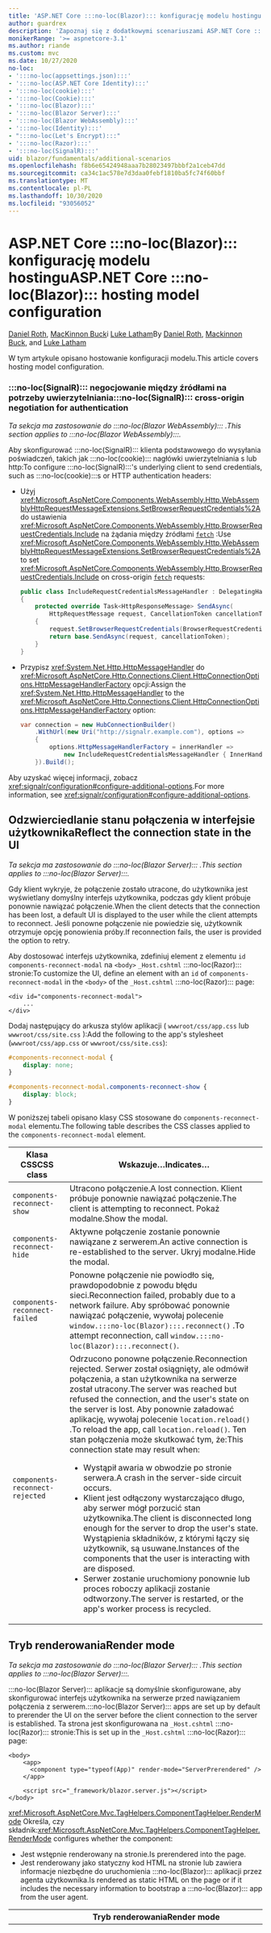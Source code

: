 ```yaml
---
title: 'ASP.NET Core :::no-loc(Blazor)::: konfigurację modelu hostingu'
author: guardrex
description: 'Zapoznaj się z dodatkowymi scenariuszami ASP.NET Core :::no-loc(Blazor)::: konfiguracji modelu hostingu.'
monikerRange: '>= aspnetcore-3.1'
ms.author: riande
ms.custom: mvc
ms.date: 10/27/2020
no-loc:
- ':::no-loc(appsettings.json):::'
- ':::no-loc(ASP.NET Core Identity):::'
- ':::no-loc(cookie):::'
- ':::no-loc(Cookie):::'
- ':::no-loc(Blazor):::'
- ':::no-loc(Blazor Server):::'
- ':::no-loc(Blazor WebAssembly):::'
- ':::no-loc(Identity):::'
- ":::no-loc(Let's Encrypt):::"
- ':::no-loc(Razor):::'
- ':::no-loc(SignalR):::'
uid: blazor/fundamentals/additional-scenarios
ms.openlocfilehash: f8b6e65424948aaa7b28023497bbbf2a1ceb47dd
ms.sourcegitcommit: ca34c1ac578e7d3daa0febf1810ba5fc74f60bbf
ms.translationtype: MT
ms.contentlocale: pl-PL
ms.lasthandoff: 10/30/2020
ms.locfileid: "93056052"
---
```

# <a name="aspnet-core-no-locblazor-hosting-model-configuration"></a><span data-ttu-id="fd158-103">ASP.NET Core :::no-loc(Blazor)::: konfigurację modelu hostingu</span><span class="sxs-lookup"><span data-stu-id="fd158-103">ASP.NET Core :::no-loc(Blazor)::: hosting model configuration</span></span>

<span data-ttu-id="fd158-104">[Daniel Roth](https://github.com/danroth27), [MacKinnon Buck](https://github.com/MackinnonBuck)i [Luke Latham](https://github.com/guardrex)</span><span class="sxs-lookup"><span data-stu-id="fd158-104">By [Daniel Roth](https://github.com/danroth27), [Mackinnon Buck](https://github.com/MackinnonBuck), and [Luke Latham](https://github.com/guardrex)</span></span>

<span data-ttu-id="fd158-105">W tym artykule opisano hostowanie konfiguracji modelu.</span><span class="sxs-lookup"><span data-stu-id="fd158-105">This article covers hosting model configuration.</span></span>

### <a name="no-locsignalr-cross-origin-negotiation-for-authentication"></a><span data-ttu-id="fd158-106">:::no-loc(SignalR)::: negocjowanie między źródłami na potrzeby uwierzytelniania</span><span class="sxs-lookup"><span data-stu-id="fd158-106">:::no-loc(SignalR)::: cross-origin negotiation for authentication</span></span>

<span data-ttu-id="fd158-107">*Ta sekcja ma zastosowanie do :::no-loc(Blazor WebAssembly)::: .*</span><span class="sxs-lookup"><span data-stu-id="fd158-107">*This section applies to :::no-loc(Blazor WebAssembly):::.*</span></span>

<span data-ttu-id="fd158-108">Aby skonfigurować :::no-loc(SignalR)::: klienta podstawowego do wysyłania poświadczeń, takich jak :::no-loc(cookie)::: nagłówki uwierzytelniania s lub http:</span><span class="sxs-lookup"><span data-stu-id="fd158-108">To configure :::no-loc(SignalR):::'s underlying client to send credentials, such as :::no-loc(cookie):::s or HTTP authentication headers:</span></span>

* <span data-ttu-id="fd158-109">Użyj <xref:Microsoft.AspNetCore.Components.WebAssembly.Http.WebAssemblyHttpRequestMessageExtensions.SetBrowserRequestCredentials%2A> do ustawienia <xref:Microsoft.AspNetCore.Components.WebAssembly.Http.BrowserRequestCredentials.Include> na żądania między źródłami [`fetch`](https://developer.mozilla.org/docs/Web/API/Fetch_API/Using_Fetch) :</span><span class="sxs-lookup"><span data-stu-id="fd158-109">Use <xref:Microsoft.AspNetCore.Components.WebAssembly.Http.WebAssemblyHttpRequestMessageExtensions.SetBrowserRequestCredentials%2A> to set <xref:Microsoft.AspNetCore.Components.WebAssembly.Http.BrowserRequestCredentials.Include> on cross-origin [`fetch`](https://developer.mozilla.org/docs/Web/API/Fetch_API/Using_Fetch) requests:</span></span>

  ```csharp
  public class IncludeRequestCredentialsMessageHandler : DelegatingHandler
  {
      protected override Task<HttpResponseMessage> SendAsync(
          HttpRequestMessage request, CancellationToken cancellationToken)
      {
          request.SetBrowserRequestCredentials(BrowserRequestCredentials.Include);
          return base.SendAsync(request, cancellationToken);
      }
  }
  ```

* <span data-ttu-id="fd158-110">Przypisz <xref:System.Net.Http.HttpMessageHandler> do <xref:Microsoft.AspNetCore.Http.Connections.Client.HttpConnectionOptions.HttpMessageHandlerFactory> opcji:</span><span class="sxs-lookup"><span data-stu-id="fd158-110">Assign the <xref:System.Net.Http.HttpMessageHandler> to the <xref:Microsoft.AspNetCore.Http.Connections.Client.HttpConnectionOptions.HttpMessageHandlerFactory> option:</span></span>

  ```csharp
  var connection = new HubConnectionBuilder()
      .WithUrl(new Uri("http://signalr.example.com"), options =>
      {
          options.HttpMessageHandlerFactory = innerHandler => 
              new IncludeRequestCredentialsMessageHandler { InnerHandler = innerHandler };
      }).Build();
  ```

<span data-ttu-id="fd158-111">Aby uzyskać więcej informacji, zobacz <xref:signalr/configuration#configure-additional-options>.</span><span class="sxs-lookup"><span data-stu-id="fd158-111">For more information, see <xref:signalr/configuration#configure-additional-options>.</span></span>

## <a name="reflect-the-connection-state-in-the-ui"></a><span data-ttu-id="fd158-112">Odzwierciedlanie stanu połączenia w interfejsie użytkownika</span><span class="sxs-lookup"><span data-stu-id="fd158-112">Reflect the connection state in the UI</span></span>

<span data-ttu-id="fd158-113">*Ta sekcja ma zastosowanie do :::no-loc(Blazor Server)::: .*</span><span class="sxs-lookup"><span data-stu-id="fd158-113">*This section applies to :::no-loc(Blazor Server):::.*</span></span>

<span data-ttu-id="fd158-114">Gdy klient wykryje, że połączenie zostało utracone, do użytkownika jest wyświetlany domyślny interfejs użytkownika, podczas gdy klient próbuje ponownie nawiązać połączenie.</span><span class="sxs-lookup"><span data-stu-id="fd158-114">When the client detects that the connection has been lost, a default UI is displayed to the user while the client attempts to reconnect.</span></span> <span data-ttu-id="fd158-115">Jeśli ponowne połączenie nie powiedzie się, użytkownik otrzymuje opcję ponowienia próby.</span><span class="sxs-lookup"><span data-stu-id="fd158-115">If reconnection fails, the user is provided the option to retry.</span></span>

<span data-ttu-id="fd158-116">Aby dostosować interfejs użytkownika, zdefiniuj element z elementu `id` `components-reconnect-modal` na `<body>` `_Host.cshtml` :::no-loc(Razor)::: stronie:</span><span class="sxs-lookup"><span data-stu-id="fd158-116">To customize the UI, define an element with an `id` of `components-reconnect-modal` in the `<body>` of the `_Host.cshtml` :::no-loc(Razor)::: page:</span></span>

```cshtml
<div id="components-reconnect-modal">
    ...
</div>
```

<span data-ttu-id="fd158-117">Dodaj następujący do arkusza stylów aplikacji ( `wwwroot/css/app.css` lub `wwwroot/css/site.css` ):</span><span class="sxs-lookup"><span data-stu-id="fd158-117">Add the following to the app's stylesheet (`wwwroot/css/app.css` or `wwwroot/css/site.css`):</span></span>

```css
#components-reconnect-modal {
    display: none;
}

#components-reconnect-modal.components-reconnect-show {
    display: block;
}
```

<span data-ttu-id="fd158-118">W poniższej tabeli opisano klasy CSS stosowane do `components-reconnect-modal` elementu.</span><span class="sxs-lookup"><span data-stu-id="fd158-118">The following table describes the CSS classes applied to the `components-reconnect-modal` element.</span></span>

| <span data-ttu-id="fd158-119">Klasa CSS</span><span class="sxs-lookup"><span data-stu-id="fd158-119">CSS class</span></span>                       | <span data-ttu-id="fd158-120">Wskazuje&hellip;</span><span class="sxs-lookup"><span data-stu-id="fd158-120">Indicates&hellip;</span></span> |
| ------------------------------- | ----------------- |
| `components-reconnect-show`     | <span data-ttu-id="fd158-121">Utracono połączenie.</span><span class="sxs-lookup"><span data-stu-id="fd158-121">A lost connection.</span></span> <span data-ttu-id="fd158-122">Klient próbuje ponownie nawiązać połączenie.</span><span class="sxs-lookup"><span data-stu-id="fd158-122">The client is attempting to reconnect.</span></span> <span data-ttu-id="fd158-123">Pokaż modalne.</span><span class="sxs-lookup"><span data-stu-id="fd158-123">Show the modal.</span></span> |
| `components-reconnect-hide`     | <span data-ttu-id="fd158-124">Aktywne połączenie zostanie ponownie nawiązane z serwerem.</span><span class="sxs-lookup"><span data-stu-id="fd158-124">An active connection is re-established to the server.</span></span> <span data-ttu-id="fd158-125">Ukryj modalne.</span><span class="sxs-lookup"><span data-stu-id="fd158-125">Hide the modal.</span></span> |
| `components-reconnect-failed`   | <span data-ttu-id="fd158-126">Ponowne połączenie nie powiodło się, prawdopodobnie z powodu błędu sieci.</span><span class="sxs-lookup"><span data-stu-id="fd158-126">Reconnection failed, probably due to a network failure.</span></span> <span data-ttu-id="fd158-127">Aby spróbować ponownie nawiązać połączenie, wywołaj polecenie `window.:::no-loc(Blazor):::.reconnect()` .</span><span class="sxs-lookup"><span data-stu-id="fd158-127">To attempt reconnection, call `window.:::no-loc(Blazor):::.reconnect()`.</span></span> |
| `components-reconnect-rejected` | <span data-ttu-id="fd158-128">Odrzucono ponowne połączenie.</span><span class="sxs-lookup"><span data-stu-id="fd158-128">Reconnection rejected.</span></span> <span data-ttu-id="fd158-129">Serwer został osiągnięty, ale odmówił połączenia, a stan użytkownika na serwerze został utracony.</span><span class="sxs-lookup"><span data-stu-id="fd158-129">The server was reached but refused the connection, and the user's state on the server is lost.</span></span> <span data-ttu-id="fd158-130">Aby ponownie załadować aplikację, wywołaj polecenie `location.reload()` .</span><span class="sxs-lookup"><span data-stu-id="fd158-130">To reload the app, call `location.reload()`.</span></span> <span data-ttu-id="fd158-131">Ten stan połączenia może skutkować tym, że:</span><span class="sxs-lookup"><span data-stu-id="fd158-131">This connection state may result when:</span></span><ul><li><span data-ttu-id="fd158-132">Wystąpił awaria w obwodzie po stronie serwera.</span><span class="sxs-lookup"><span data-stu-id="fd158-132">A crash in the server-side circuit occurs.</span></span></li><li><span data-ttu-id="fd158-133">Klient jest odłączony wystarczająco długo, aby serwer mógł porzucić stan użytkownika.</span><span class="sxs-lookup"><span data-stu-id="fd158-133">The client is disconnected long enough for the server to drop the user's state.</span></span> <span data-ttu-id="fd158-134">Wystąpienia składników, z którymi łączy się użytkownik, są usuwane.</span><span class="sxs-lookup"><span data-stu-id="fd158-134">Instances of the components that the user is interacting with are disposed.</span></span></li><li><span data-ttu-id="fd158-135">Serwer zostanie uruchomiony ponownie lub proces roboczy aplikacji zostanie odtworzony.</span><span class="sxs-lookup"><span data-stu-id="fd158-135">The server is restarted, or the app's worker process is recycled.</span></span></li></ul> |

## <a name="render-mode"></a><span data-ttu-id="fd158-136">Tryb renderowania</span><span class="sxs-lookup"><span data-stu-id="fd158-136">Render mode</span></span>

<span data-ttu-id="fd158-137">*Ta sekcja ma zastosowanie do :::no-loc(Blazor Server)::: .*</span><span class="sxs-lookup"><span data-stu-id="fd158-137">*This section applies to :::no-loc(Blazor Server):::.*</span></span>

<span data-ttu-id="fd158-138">:::no-loc(Blazor Server)::: aplikacje są domyślnie skonfigurowane, aby skonfigurować interfejs użytkownika na serwerze przed nawiązaniem połączenia z serwerem.</span><span class="sxs-lookup"><span data-stu-id="fd158-138">:::no-loc(Blazor Server)::: apps are set up by default to prerender the UI on the server before the client connection to the server is established.</span></span> <span data-ttu-id="fd158-139">Ta strona jest skonfigurowana na `_Host.cshtml` :::no-loc(Razor)::: stronie:</span><span class="sxs-lookup"><span data-stu-id="fd158-139">This is set up in the `_Host.cshtml` :::no-loc(Razor)::: page:</span></span>

```cshtml
<body>
    <app>
      <component type="typeof(App)" render-mode="ServerPrerendered" />
    </app>

    <script src="_framework/blazor.server.js"></script>
</body>
```

<span data-ttu-id="fd158-140"><xref:Microsoft.AspNetCore.Mvc.TagHelpers.ComponentTagHelper.RenderMode> Określa, czy składnik:</span><span class="sxs-lookup"><span data-stu-id="fd158-140"><xref:Microsoft.AspNetCore.Mvc.TagHelpers.ComponentTagHelper.RenderMode> configures whether the component:</span></span>

* <span data-ttu-id="fd158-141">Jest wstępnie renderowany na stronie.</span><span class="sxs-lookup"><span data-stu-id="fd158-141">Is prerendered into the page.</span></span>
* <span data-ttu-id="fd158-142">Jest renderowany jako statyczny kod HTML na stronie lub zawiera informacje niezbędne do uruchomienia :::no-loc(Blazor)::: aplikacji przez agenta użytkownika.</span><span class="sxs-lookup"><span data-stu-id="fd158-142">Is rendered as static HTML on the page or if it includes the necessary information to bootstrap a :::no-loc(Blazor)::: app from the user agent.</span></span>

| <span data-ttu-id="fd158-143">Tryb renderowania</span><span class="sxs-lookup"><span data-stu-id="fd158-143">Render mode</span></span> | <span data-ttu-id="fd158-144">Opis</span><span class="sxs-lookup"><span data-stu-id="fd158-144">Description</span></span> |
| --- | --- |
| <xref:Microsoft.AspNetCore.Mvc.Rendering.RenderMode.ServerPrerendered> | <span data-ttu-id="fd158-145">Renderuje składnik do statycznego kodu HTML i zawiera znacznik dla :::no-loc(Blazor Server)::: aplikacji.</span><span class="sxs-lookup"><span data-stu-id="fd158-145">Renders the component into static HTML and includes a marker for a :::no-loc(Blazor Server)::: app.</span></span> <span data-ttu-id="fd158-146">Po uruchomieniu agenta użytkownika ten znacznik jest używany do uruchamiania :::no-loc(Blazor)::: aplikacji.</span><span class="sxs-lookup"><span data-stu-id="fd158-146">When the user-agent starts, this marker is used to bootstrap a :::no-loc(Blazor)::: app.</span></span> |
| <xref:Microsoft.AspNetCore.Mvc.Rendering.RenderMode.Server> | <span data-ttu-id="fd158-147">Renderuje znacznik dla :::no-loc(Blazor Server)::: aplikacji.</span><span class="sxs-lookup"><span data-stu-id="fd158-147">Renders a marker for a :::no-loc(Blazor Server)::: app.</span></span> <span data-ttu-id="fd158-148">Dane wyjściowe ze składnika nie są uwzględniane.</span><span class="sxs-lookup"><span data-stu-id="fd158-148">Output from the component isn't included.</span></span> <span data-ttu-id="fd158-149">Po uruchomieniu agenta użytkownika ten znacznik jest używany do uruchamiania :::no-loc(Blazor)::: aplikacji.</span><span class="sxs-lookup"><span data-stu-id="fd158-149">When the user-agent starts, this marker is used to bootstrap a :::no-loc(Blazor)::: app.</span></span> |
| <xref:Microsoft.AspNetCore.Mvc.Rendering.RenderMode.Static> | <span data-ttu-id="fd158-150">Renderuje składnik do statycznego kodu HTML.</span><span class="sxs-lookup"><span data-stu-id="fd158-150">Renders the component into static HTML.</span></span> |

<span data-ttu-id="fd158-151">Renderowanie składników serwera ze statyczną stroną HTML nie jest obsługiwane.</span><span class="sxs-lookup"><span data-stu-id="fd158-151">Rendering server components from a static HTML page isn't supported.</span></span>

## <a name="initialize-the-no-locblazor-circuit"></a><span data-ttu-id="fd158-152">Inicjowanie :::no-loc(Blazor)::: obwodu</span><span class="sxs-lookup"><span data-stu-id="fd158-152">Initialize the :::no-loc(Blazor)::: circuit</span></span>

<span data-ttu-id="fd158-153">*Ta sekcja ma zastosowanie do :::no-loc(Blazor Server)::: .*</span><span class="sxs-lookup"><span data-stu-id="fd158-153">*This section applies to :::no-loc(Blazor Server):::.*</span></span>

<span data-ttu-id="fd158-154">Skonfiguruj ręczne uruchamianie :::no-loc(Blazor Server)::: [ :::no-loc(SignalR)::: obwodu](xref:blazor/hosting-models#circuits) aplikacji w `Pages/_Host.cshtml` pliku:</span><span class="sxs-lookup"><span data-stu-id="fd158-154">Configure the manual start of a :::no-loc(Blazor Server)::: app's [:::no-loc(SignalR)::: circuit](xref:blazor/hosting-models#circuits) in the `Pages/_Host.cshtml` file:</span></span>

* <span data-ttu-id="fd158-155">Dodaj `autostart="false"` atrybut do `<script>` znacznika `blazor.server.js` skryptu.</span><span class="sxs-lookup"><span data-stu-id="fd158-155">Add an `autostart="false"` attribute to the `<script>` tag for the `blazor.server.js` script.</span></span>
* <span data-ttu-id="fd158-156">Umieść skrypt wywołujący `:::no-loc(Blazor):::.start` po `blazor.server.js` tagu skryptu i wewnątrz taga zamykającego `</body>` .</span><span class="sxs-lookup"><span data-stu-id="fd158-156">Place a script that calls `:::no-loc(Blazor):::.start` after the `blazor.server.js` script's tag and inside the closing `</body>` tag.</span></span>

<span data-ttu-id="fd158-157">Gdy `autostart` jest wyłączone, dowolny aspekt aplikacji, która nie zależy od obwodu, zwykle działa.</span><span class="sxs-lookup"><span data-stu-id="fd158-157">When `autostart` is disabled, any aspect of the app that doesn't depend on the circuit works normally.</span></span> <span data-ttu-id="fd158-158">Na przykład Routing po stronie klienta działa.</span><span class="sxs-lookup"><span data-stu-id="fd158-158">For example, client-side routing is operational.</span></span> <span data-ttu-id="fd158-159">Jednak każdy aspekt, który zależy od obwodu, nie działa do momentu `:::no-loc(Blazor):::.start` wywołania.</span><span class="sxs-lookup"><span data-stu-id="fd158-159">However, any aspect that depends on the circuit isn't operational until `:::no-loc(Blazor):::.start` is called.</span></span> <span data-ttu-id="fd158-160">Zachowanie aplikacji jest nieprzewidywalne bez ustalonego obwodu.</span><span class="sxs-lookup"><span data-stu-id="fd158-160">App behavior is unpredictable without an established circuit.</span></span> <span data-ttu-id="fd158-161">Na przykład metody komponentów nie są wykonywane podczas odłączania obwodu.</span><span class="sxs-lookup"><span data-stu-id="fd158-161">For example, component methods fail to execute while the circuit is disconnected.</span></span>

### <a name="initialize-no-locblazor-when-the-document-is-ready"></a><span data-ttu-id="fd158-162">Inicjuj :::no-loc(Blazor)::: , gdy dokument jest gotowy</span><span class="sxs-lookup"><span data-stu-id="fd158-162">Initialize :::no-loc(Blazor)::: when the document is ready</span></span>

<span data-ttu-id="fd158-163">Aby zainicjować :::no-loc(Blazor)::: aplikację, gdy dokument jest gotowy:</span><span class="sxs-lookup"><span data-stu-id="fd158-163">To initialize the :::no-loc(Blazor)::: app when the document is ready:</span></span>

```cshtml
<body>

    ...

    <script autostart="false" src="_framework/blazor.server.js"></script>
    <script>
      document.addEventListener("DOMContentLoaded", function() {
        :::no-loc(Blazor):::.start();
      });
    </script>
</body>
```

### <a name="chain-to-the-promise-that-results-from-a-manual-start"></a><span data-ttu-id="fd158-164">Łańcuch z `Promise` wynikami ręcznego uruchamiania</span><span class="sxs-lookup"><span data-stu-id="fd158-164">Chain to the `Promise` that results from a manual start</span></span>

<span data-ttu-id="fd158-165">Aby wykonać dodatkowe zadania, takie jak Inicjalizacja międzyoperacyjna JS, użyj `then` do łańcucha z `Promise` wynikami ręcznego :::no-loc(Blazor)::: uruchamiania aplikacji:</span><span class="sxs-lookup"><span data-stu-id="fd158-165">To perform additional tasks, such as JS interop initialization, use `then` to chain to the `Promise` that results from a manual :::no-loc(Blazor)::: app start:</span></span>

```cshtml
<body>

    ...

    <script autostart="false" src="_framework/blazor.server.js"></script>
    <script>
      :::no-loc(Blazor):::.start().then(function () {
        ...
      });
    </script>
</body>
```

### <a name="configure-the-no-locsignalr-client"></a><span data-ttu-id="fd158-166">Konfigurowanie :::no-loc(SignalR)::: klienta programu</span><span class="sxs-lookup"><span data-stu-id="fd158-166">Configure the :::no-loc(SignalR)::: client</span></span>

#### <a name="logging"></a><span data-ttu-id="fd158-167">Rejestrowanie</span><span class="sxs-lookup"><span data-stu-id="fd158-167">Logging</span></span>

<span data-ttu-id="fd158-168">Aby skonfigurować :::no-loc(SignalR)::: Rejestrowanie klienta, należy przekazać obiekt konfiguracji ( `configure:::no-loc(SignalR):::` ), który wywołuje `configureLogging` z poziomem rejestrowania w konstruktorze klienta:</span><span class="sxs-lookup"><span data-stu-id="fd158-168">To configure :::no-loc(SignalR)::: client logging, pass in a configuration object (`configure:::no-loc(SignalR):::`) that calls `configureLogging` with the log level on the client builder:</span></span>

```cshtml
<body>

    ...

    <script autostart="false" src="_framework/blazor.server.js"></script>
    <script>
      :::no-loc(Blazor):::.start({
        configure:::no-loc(SignalR):::: function (builder) {
          builder.configureLogging("information");
        }
      });
    </script>
</body>
```

<span data-ttu-id="fd158-169">W poprzednim przykładzie `information` jest to odpowiednik poziomu dziennika <xref:Microsoft.Extensions.Logging.LogLevel.Information?displayProperty=nameWithType> .</span><span class="sxs-lookup"><span data-stu-id="fd158-169">In the preceding example, `information` is equivalent to a log level of <xref:Microsoft.Extensions.Logging.LogLevel.Information?displayProperty=nameWithType>.</span></span>

### <a name="modify-the-reconnection-handler"></a><span data-ttu-id="fd158-170">Modyfikowanie procedury obsługi ponownego połączenia</span><span class="sxs-lookup"><span data-stu-id="fd158-170">Modify the reconnection handler</span></span>

<span data-ttu-id="fd158-171">Zdarzenia połączenia obwodu procedury obsługi ponownego połączenia można modyfikować dla zachowań niestandardowych, takich jak:</span><span class="sxs-lookup"><span data-stu-id="fd158-171">The reconnection handler's circuit connection events can be modified for custom behaviors, such as:</span></span>

* <span data-ttu-id="fd158-172">Powiadomienie użytkownika, jeśli połączenie zostało porzucone.</span><span class="sxs-lookup"><span data-stu-id="fd158-172">To notify the user if the connection is dropped.</span></span>
* <span data-ttu-id="fd158-173">W celu przeprowadzenia rejestrowania (od klienta), gdy obwód jest połączony.</span><span class="sxs-lookup"><span data-stu-id="fd158-173">To perform logging (from the client) when a circuit is connected.</span></span>

<span data-ttu-id="fd158-174">Aby zmodyfikować zdarzenia połączenia, zarejestruj wywołania zwrotne dla następujących zmian połączeń:</span><span class="sxs-lookup"><span data-stu-id="fd158-174">To modify the connection events, register callbacks for the following connection changes:</span></span>

* <span data-ttu-id="fd158-175">Porzucone użycie połączeń `onConnectionDown` .</span><span class="sxs-lookup"><span data-stu-id="fd158-175">Dropped connections use `onConnectionDown`.</span></span>
* <span data-ttu-id="fd158-176">Nawiązane/ponownie nawiązane połączenia `onConnectionUp` .</span><span class="sxs-lookup"><span data-stu-id="fd158-176">Established/re-established connections use `onConnectionUp`.</span></span>

<span data-ttu-id="fd158-177">**Oba** `onConnectionDown` elementy i `onConnectionUp` muszą być określone:</span><span class="sxs-lookup"><span data-stu-id="fd158-177">**Both** `onConnectionDown` and `onConnectionUp` must be specified:</span></span>

```cshtml
<body>

    ...

    <script autostart="false" src="_framework/blazor.server.js"></script>
    <script>
      :::no-loc(Blazor):::.start({
        reconnectionHandler: {
          onConnectionDown: (options, error) => console.error(error);
          onConnectionUp: () => console.log("Up, up, and away!");
        }
      });
    </script>
</body>
```

### <a name="adjust-the-reconnection-retry-count-and-interval"></a><span data-ttu-id="fd158-178">Dostosuj liczbę ponownych prób ponownego połączenia i interwał</span><span class="sxs-lookup"><span data-stu-id="fd158-178">Adjust the reconnection retry count and interval</span></span>

<span data-ttu-id="fd158-179">Aby dostosować liczbę ponownych prób ponownego połączenia i interwał, ustaw liczbę ponownych prób ( `maxRetries` ) i okres w milisekundach dozwolony dla każdej próbnej próby ( `retryIntervalMilliseconds` ):</span><span class="sxs-lookup"><span data-stu-id="fd158-179">To adjust the reconnection retry count and interval, set the number of retries (`maxRetries`) and period in milliseconds permitted for each retry attempt (`retryIntervalMilliseconds`):</span></span>

```cshtml
<body>

    ...

    <script autostart="false" src="_framework/blazor.server.js"></script>
    <script>
      :::no-loc(Blazor):::.start({
        reconnectionOptions: {
          maxRetries: 3,
          retryIntervalMilliseconds: 2000
        }
      });
    </script>
</body>
```

## <a name="hide-or-replace-the-reconnection-display"></a><span data-ttu-id="fd158-180">Ukryj lub Zastąp ekran ponownego połączenia</span><span class="sxs-lookup"><span data-stu-id="fd158-180">Hide or replace the reconnection display</span></span>

<span data-ttu-id="fd158-181">Aby ukryć ekran ponowne połączenie, ustaw dla programu obsługi ponownego połączenia `_reconnectionDisplay` pusty obiekt ( `{}` lub `new Object()` ):</span><span class="sxs-lookup"><span data-stu-id="fd158-181">To hide the reconnection display, set the reconnection handler's `_reconnectionDisplay` to an empty object (`{}` or `new Object()`):</span></span>

```cshtml
<body>

    ...

    <script autostart="false" src="_framework/blazor.server.js"></script>
    <script>
      window.addEventListener('beforeunload', function () {
        :::no-loc(Blazor):::.defaultReconnectionHandler._reconnectionDisplay = {};
      });

      :::no-loc(Blazor):::.start();
    </script>
</body>
```

<span data-ttu-id="fd158-182">Aby zastąpić ekran ponownego połączenia, ustaw `_reconnectionDisplay` w poprzednim przykładzie element do wyświetlenia:</span><span class="sxs-lookup"><span data-stu-id="fd158-182">To replace the reconnection display, set `_reconnectionDisplay` in the preceding example to the element for display:</span></span>

```javascript
:::no-loc(Blazor):::.defaultReconnectionHandler._reconnectionDisplay = 
  document.getElementById("{ELEMENT ID}");
```

<span data-ttu-id="fd158-183">Symbol zastępczy `{ELEMENT ID}` jest identyfikatorem elementu HTML do wyświetlenia.</span><span class="sxs-lookup"><span data-stu-id="fd158-183">The placeholder `{ELEMENT ID}` is the ID of the HTML element to display.</span></span>

::: moniker range=">= aspnetcore-5.0"

<span data-ttu-id="fd158-184">Dostosuj opóźnienie przed wyświetleniem ekranu ponownego połączenia przez ustawienie `transition-delay` właściwości w kodzie CSS aplikacji ( `wwwroot/css/site.css` ) dla elementu modalnego.</span><span class="sxs-lookup"><span data-stu-id="fd158-184">Customize the delay before the reconnection display appears by setting the `transition-delay` property in the app's CSS (`wwwroot/css/site.css`) for the modal element.</span></span> <span data-ttu-id="fd158-185">W poniższym przykładzie ustawiono opóźnienie przejścia z 500 ms (domyślnie) do 1 000 MS (1 sekunda):</span><span class="sxs-lookup"><span data-stu-id="fd158-185">The following example sets the transition delay from 500 ms (default) to 1,000 ms (1 second):</span></span>

```css
#components-reconnect-modal {
    transition: visibility 0s linear 1000ms;
}
```

## <a name="disconnect-the-no-locblazor-circuit-from-the-client"></a><span data-ttu-id="fd158-186">Odłączanie :::no-loc(Blazor)::: obwodu od klienta</span><span class="sxs-lookup"><span data-stu-id="fd158-186">Disconnect the :::no-loc(Blazor)::: circuit from the client</span></span>

<span data-ttu-id="fd158-187">Domyślnie :::no-loc(Blazor)::: obwód jest odłączony, gdy wyzwalane jest [ `unload` zdarzenie strony](https://developer.mozilla.org/docs/Web/API/Window/unload_event) .</span><span class="sxs-lookup"><span data-stu-id="fd158-187">By default, a :::no-loc(Blazor)::: circuit is disconnected when the [`unload` page event](https://developer.mozilla.org/docs/Web/API/Window/unload_event) is triggered.</span></span> <span data-ttu-id="fd158-188">Aby odłączyć obwód dla innych scenariuszy na kliencie, wywołaj `:::no-loc(Blazor):::.disconnect` w odpowiedniej procedurze obsługi zdarzeń.</span><span class="sxs-lookup"><span data-stu-id="fd158-188">To disconnect the circuit for other scenarios on the client, invoke `:::no-loc(Blazor):::.disconnect` in the appropriate event handler.</span></span> <span data-ttu-id="fd158-189">W poniższym przykładzie obwód jest odłączony, gdy strona jest ukryta ([ `pagehide` zdarzenie](https://developer.mozilla.org/docs/Web/API/Window/pagehide_event)):</span><span class="sxs-lookup"><span data-stu-id="fd158-189">In the following example, the circuit is disconnected when the page is hidden ([`pagehide` event](https://developer.mozilla.org/docs/Web/API/Window/pagehide_event)):</span></span>

```javascript
window.addEventListener('pagehide', () => {
  :::no-loc(Blazor):::.disconnect();
});
```

<!-- HOLD for reactivation at 5x

## Influence HTML `<head>` tag elements

*This section applies to the upcoming ASP.NET Core 5.0 release of :::no-loc(Blazor WebAssembly)::: and :::no-loc(Blazor Server):::.*

When rendered, the `Title`, `Link`, and `Meta` components add or update data in the HTML `<head>` tag elements:

```razor
@using Microsoft.AspNetCore.Components.Web.Extensions.Head

<Title Value="{TITLE}" />
<Link href="{URL}" rel="stylesheet" />
<Meta content="{DESCRIPTION}" name="description" />
```

In the preceding example, placeholders for `{TITLE}`, `{URL}`, and `{DESCRIPTION}` are string values, :::no-loc(Razor)::: variables, or :::no-loc(Razor)::: expressions.

The following characteristics apply:

* Server-side prerendering is supported.
* The `Value` parameter is the only valid parameter for the `Title` component.
* HTML attributes provided to the `Meta` and `Link` components are captured in [additional attributes](xref:blazor/components/index#attribute-splatting-and-arbitrary-parameters) and passed through to the rendered HTML tag.
* For multiple `Title` components, the title of the page reflects the `Value` of the last `Title` component rendered.
* If multiple `Meta` or `Link` components are included with identical attributes, there's exactly one HTML tag rendered per `Meta` or `Link` component. Two `Meta` or `Link` components can't refer to the same rendered HTML tag.
* Changes to the parameters of existing `Meta` or `Link` components are reflected in their rendered HTML tags.
* When the `Link` or `Meta` components are no longer rendered and thus disposed by the framework, their rendered HTML tags are removed.

When one of the framework components is used in a child component, the rendered HTML tag influences any other child component of the parent component as long as the child component containing the framework component is rendered. The distinction between using the one of these framework components in a child component and placing a an HTML tag in `wwwroot/index.html` or `Pages/_Host.cshtml` is that a framework component's rendered HTML tag:

* Can be modified by application state. A hard-coded HTML tag can't be modified by application state.
* Is removed from the HTML `<head>` when the parent component is no longer rendered.

-->

::: moniker-end

## <a name="static-files"></a><span data-ttu-id="fd158-190">Pliki statyczne</span><span class="sxs-lookup"><span data-stu-id="fd158-190">Static files</span></span>

<span data-ttu-id="fd158-191">*Ta sekcja ma zastosowanie do :::no-loc(Blazor Server)::: .*</span><span class="sxs-lookup"><span data-stu-id="fd158-191">*This section applies to :::no-loc(Blazor Server):::.*</span></span>

<span data-ttu-id="fd158-192">Aby utworzyć dodatkowe mapowania plików z <xref:Microsoft.AspNetCore.StaticFiles.FileExtensionContentTypeProvider> lub skonfigurować inne <xref:Microsoft.AspNetCore.Builder.StaticFileOptions> , użyj **jednej** z poniższych metod.</span><span class="sxs-lookup"><span data-stu-id="fd158-192">To create additional file mappings with a <xref:Microsoft.AspNetCore.StaticFiles.FileExtensionContentTypeProvider> or configure other <xref:Microsoft.AspNetCore.Builder.StaticFileOptions>, use **one** of the following approaches.</span></span> <span data-ttu-id="fd158-193">W poniższych przykładach `{EXTENSION}` symbol zastępczy to rozszerzenie pliku, a `{CONTENT TYPE}` symbol zastępczy to typ zawartości.</span><span class="sxs-lookup"><span data-stu-id="fd158-193">In the following examples, the `{EXTENSION}` placeholder is the file extension, and the `{CONTENT TYPE}` placeholder is the content type.</span></span>

* <span data-ttu-id="fd158-194">Skonfiguruj opcje za pomocą [iniekcji zależności (di)](xref:blazor/fundamentals/dependency-injection) w `Startup.ConfigureServices` ( `Startup.cs` ) przy użyciu <xref:Microsoft.AspNetCore.Builder.StaticFileOptions> :</span><span class="sxs-lookup"><span data-stu-id="fd158-194">Configure options through [dependency injection (DI)](xref:blazor/fundamentals/dependency-injection) in `Startup.ConfigureServices` (`Startup.cs`) using <xref:Microsoft.AspNetCore.Builder.StaticFileOptions>:</span></span>

  ```csharp
  using Microsoft.AspNetCore.StaticFiles;

  ...

  var provider = new FileExtensionContentTypeProvider();
  provider.Mappings["{EXTENSION}"] = "{CONTENT TYPE}";

  services.Configure<StaticFileOptions>(options =>
  {
      options.ContentTypeProvider = provider;
  });
  ```

  <span data-ttu-id="fd158-195">Ponieważ takie podejście konfiguruje tego samego dostawcę plików, który jest używany do obsługi programu `blazor.server.js` , należy się upewnić, że Konfiguracja niestandardowa nie zakłóca działania programu `blazor.server.js` .</span><span class="sxs-lookup"><span data-stu-id="fd158-195">Because this approach configures the same file provider used to serve `blazor.server.js`, make sure that your custom configuration doesn't interfere with serving `blazor.server.js`.</span></span> <span data-ttu-id="fd158-196">Na przykład nie należy usuwać mapowania dla plików JavaScript przez skonfigurowanie dostawcy za pomocą programu `provider.Mappings.Remove(".js")` .</span><span class="sxs-lookup"><span data-stu-id="fd158-196">For example, don't remove the mapping for JavaScript files by configuring the provider with `provider.Mappings.Remove(".js")`.</span></span>

* <span data-ttu-id="fd158-197">Użyj dwóch wywołań <xref:Microsoft.AspNetCore.Builder.StaticFileExtensions.UseStaticFiles%2A> w programie `Startup.Configure` ( `Startup.cs` ):</span><span class="sxs-lookup"><span data-stu-id="fd158-197">Use two calls to <xref:Microsoft.AspNetCore.Builder.StaticFileExtensions.UseStaticFiles%2A> in `Startup.Configure` (`Startup.cs`):</span></span>
  * <span data-ttu-id="fd158-198">Skonfiguruj niestandardowego dostawcę plików przy pierwszym wywołaniu przy użyciu <xref:Microsoft.AspNetCore.Builder.StaticFileOptions> .</span><span class="sxs-lookup"><span data-stu-id="fd158-198">Configure the custom file provider in the first call with <xref:Microsoft.AspNetCore.Builder.StaticFileOptions>.</span></span>
  * <span data-ttu-id="fd158-199">Drugie oprogramowanie pośredniczące służy `blazor.server.js` do korzystania z domyślnej konfiguracji plików statycznych dostarczonych przez :::no-loc(Blazor)::: platformę.</span><span class="sxs-lookup"><span data-stu-id="fd158-199">The second middleware serves `blazor.server.js`, which uses the default static files configuration provided by the :::no-loc(Blazor)::: framework.</span></span>

  ```csharp
  using Microsoft.AspNetCore.StaticFiles;

  ...

  var provider = new FileExtensionContentTypeProvider();
  provider.Mappings["{EXTENSION}"] = "{CONTENT TYPE}";

  app.UseStaticFiles(new StaticFileOptions { ContentTypeProvider = provider });
  app.UseStaticFiles();
  ```

* <span data-ttu-id="fd158-200">Można uniknąć zakłócania działania programu przy `_framework/blazor.server.js` użyciu programu <xref:Microsoft.AspNetCore.Builder.MapWhenExtensions.MapWhen%2A> do wykonywania niestandardowego oprogramowania pośredniczącego plików statycznych:</span><span class="sxs-lookup"><span data-stu-id="fd158-200">You can avoid interfering with serving `_framework/blazor.server.js` by using <xref:Microsoft.AspNetCore.Builder.MapWhenExtensions.MapWhen%2A> to execute a custom Static File Middleware:</span></span>

  ```csharp
  app.MapWhen(ctx => !ctx.Request.Path
      .StartsWithSegments("_framework/blazor.server.js", 
          subApp => subApp.UseStaticFiles(new StaticFileOptions(){ ... })));
  ```

## <a name="additional-resources"></a><span data-ttu-id="fd158-201">Dodatkowe zasoby</span><span class="sxs-lookup"><span data-stu-id="fd158-201">Additional resources</span></span>

* <xref:fundamentals/logging/index>
